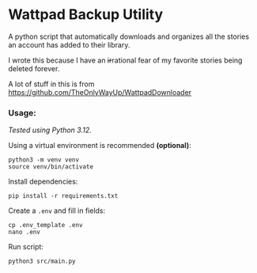 # Wattpad Backup Utility

A python script that automatically downloads and organizes all the stories an account has added to their library.

I wrote this because I have an ~~ir~~rational fear of my favorite stories being deleted forever.

A lot of stuff in this is from https://github.com/TheOnlyWayUp/WattpadDownloader

### Usage:
*Tested using Python 3.12.*

Using a virtual environment is recommended **(optional)**:
```
python3 -m venv venv
source venv/bin/activate
```

Install dependencies:
```
pip install -r requirements.txt
```

Create a `.env` and fill in fields:
```
cp .env_template .env
nano .env
```

Run script:
```
python3 src/main.py
```